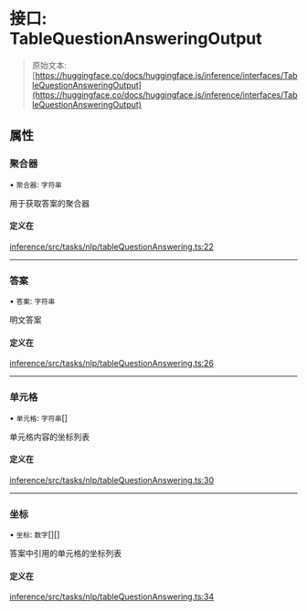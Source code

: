 # 接口: TableQuestionAnsweringOutput

> 原始文本: [https://huggingface.co/docs/huggingface.js/inference/interfaces/TableQuestionAnsweringOutput](https://huggingface.co/docs/huggingface.js/inference/interfaces/TableQuestionAnsweringOutput)

## 属性

### 聚合器

• `聚合器`: `字符串`

用于获取答案的聚合器

#### 定义在

[inference/src/tasks/nlp/tableQuestionAnswering.ts:22](https://github.com/huggingface/huggingface.js/blob/main/packages/inference/src/tasks/nlp/tableQuestionAnswering.ts#L22)

* * *

### 答案

• `答案`: `字符串`

明文答案

#### 定义在

[inference/src/tasks/nlp/tableQuestionAnswering.ts:26](https://github.com/huggingface/huggingface.js/blob/main/packages/inference/src/tasks/nlp/tableQuestionAnswering.ts#L26)

* * *

### 单元格

• `单元格`: `字符串`[]

单元格内容的坐标列表

#### 定义在

[inference/src/tasks/nlp/tableQuestionAnswering.ts:30](https://github.com/huggingface/huggingface.js/blob/main/packages/inference/src/tasks/nlp/tableQuestionAnswering.ts#L30)

* * *

### 坐标

• `坐标`: `数字`[][]

答案中引用的单元格的坐标列表

#### 定义在

[inference/src/tasks/nlp/tableQuestionAnswering.ts:34](https://github.com/huggingface/huggingface.js/blob/main/packages/inference/src/tasks/nlp/tableQuestionAnswering.ts#L34)
